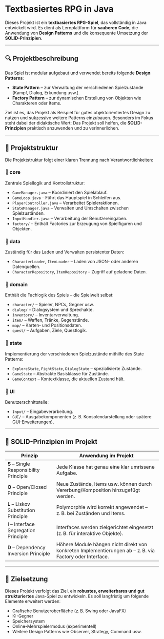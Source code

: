 # Textbasiertes RPG in Java

Dieses Projekt ist ein **textbasiertes RPG-Spiel**, das vollständig in Java entwickelt wird. Es dient als Lernplattform für **sauberen Code**, die Anwendung von **Design Patterns** und die konsequente Umsetzung der **SOLID-Prinzipien**.

---

## 🔍 Projektbeschreibung

Das Spiel ist modular aufgebaut und verwendet bereits folgende **Design Patterns**:

- **State Pattern** – zur Verwaltung der verschiedenen Spielzustände (Kampf, Dialog, Erkundung usw.).
- **Factory Pattern** – zur dynamischen Erstellung von Objekten wie Charakteren oder Items.

Ziel ist es, das Projekt als Beispiel für gutes objektorientiertes Design zu nutzen und sukzessive weitere Patterns einzubauen. Besonders im Fokus steht dabei der didaktische Wert: Das Projekt soll helfen, die **SOLID-Prinzipien** praktisch anzuwenden und zu verinnerlichen.

---

## 🔧 Projektstruktur

Die Projektstruktur folgt einer klaren Trennung nach Verantwortlichkeiten:

### 📁 core
Zentrale Spiellogik und Kontrollstruktur:

- `GameManager.java` – Koordiniert den Spielablauf.
- `GameLoop.java` – Führt das Hauptspiel in Schleifen aus.
- `PlayerController.java` – Verarbeitet Spieleraktionen.
- `StateManager.java` – Verwalten und Umschalten zwischen Spielzuständen.
- `InputHandler.java` – Verarbeitung der Benutzereingaben.
- `factory/` – Enthält Factories zur Erzeugung von Spielfiguren und Objekten.

### 📁 data
Zuständig für das Laden und Verwalten persistenter Daten:

- `CharacterLoader`, `ItemLoader` – Laden von JSON- oder anderen Datenquellen.
- `CharacterRepository`, `ItemRepository` – Zugriff auf geladene Daten.

### 📁 domain
Enthält die Fachlogik des Spiels – die Spielwelt selbst:

- `character/` – Spieler, NPCs, Gegner usw.
- `dialog/` – Dialogsystem und Sprechakte.
- `inventory/` – Inventarverwaltung.
- `item/` – Waffen, Tränke, Gegenstände.
- `map/` – Karten- und Positionsdaten.
- `quest/` – Aufgaben, Ziele, Questlogik.

### 📁 state
Implementierung der verschiedenen Spielzustände mithilfe des State Patterns:

- `ExploreState`, `FightState`, `DialogState` – spezialisierte Zustände.
- `GameState` – Abstrakte Basisklasse für Zustände.
- `GameContext` – Kontextklasse, die aktuellen Zustand hält.

### 📁 UI
Benutzerschnittstelle:

- `Input/` – Eingabeverarbeitung.
- `GUI/` – Ausgabekomponenten (z. B. Konsolendarstellung oder spätere GUI-Erweiterungen).

---

## 🧱 SOLID-Prinzipien im Projekt

| Prinzip | Anwendung im Projekt |
|--------|------------------------|
| **S** – Single Responsibility Principle | Jede Klasse hat genau eine klar umrissene Aufgabe. |
| **O** – Open/Closed Principle | Neue Zustände, Items usw. können durch Vererbung/Komposition hinzugefügt werden. |
| **L** – Liskov Substitution Principle | Polymorphie wird korrekt angewendet – z. B. bei Zuständen und Items. |
| **I** – Interface Segregation Principle | Interfaces werden zielgerichtet eingesetzt (z. B. für interaktive Objekte). |
| **D** – Dependency Inversion Principle | Höhere Module hängen nicht direkt von konkreten Implementierungen ab – z. B. via Factory oder Interface. |

---

## 🚀 Zielsetzung

Dieses Projekt verfolgt das Ziel, ein **robustes, erweiterbares und gut strukturiertes** Java-Spiel zu entwickeln. Es soll langfristig um folgende Elemente erweitert werden:

- Grafische Benutzeroberfläche (z. B. Swing oder JavaFX)
- KI-Gegner
- Speichersystem
- Online-Mehrspielermodus (experimentell)
- Weitere Design Patterns wie Observer, Strategy, Command usw.


